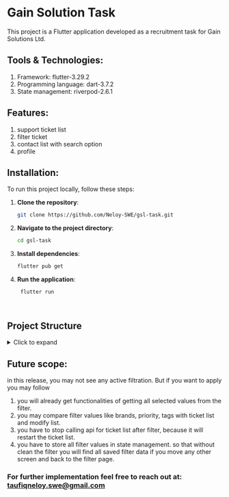 # Gain Solution Task

This project is a Flutter application developed as a recruitment task for Gain Solutions Ltd.

## Tools & Technologies:

1. Framework: flutter-3.29.2
2. Programming language: dart-3.7.2
3. State management: riverpod-2.6.1

## Features:

1. support ticket list
2. filter ticket
3. contact list with search option
4. profile


## Installation:

To run this project locally, follow these steps:

1. **Clone the repository**:
   ```bash
   git clone https://github.com/Neloy-SWE/gsl-task.git
2. **Navigate to the project directory**:
   ```bash
   cd gsl-task
3. **Install dependencies**:
   ```bash
   flutter pub get

4. **Run the application**:
   ```bash
    flutter run
    
    
## Project Structure

<details>
<summary>Click to expand</summary>

```bash
Neccessary files/
├── assets/
│   ├── fonts/ # text fonts
│   │   ├── font500.ttf
│   │   ├── font600.ttf
│   ├── images/ # images
│   │   ├── profile.png
│   ├── jsons/ # static data
│   │   ├── brand.json
│   │   ├── contact.json
│   │   ├── priority.json
│   │   ├── profile.json
│   │   ├── ticket.json
├── lib/
│   ├── managers/ # state manager
│   │   ├── contact/
│   │   │   ├── manager_contact.dart
│   │   │   ├── state_contact.dart
│   │   ├── filter/
│   │   │   ├── brand/
│   │   │   │   ├── manager_brand.dart
│   │   │   │   ├── state_brand.dart
│   │   │   ├── priority/
│   │   │   │   ├── manager_priority.dart
│   │   │   │   ├── state_priority.dart
│   │   │   ├── profile/
│   │   │   │   ├── manager_profile.dart
│   │   │   │   ├── state_profile.dart
│   │   │   ├── ticket/
│   │   │   │   ├── manager_ticket.dart
│   │   │   │   ├── state_ticket.dart
│   ├── networks/ # data handle
│   │   ├── model/ # response models
│   │   │   ├── model_brand.dart
│   │   │   ├── model_contact.dart
│   │   │   ├── model_priority.dart
│   │   │   ├── model_profile.dart
│   │   │   ├── model_ticket.dart
│   │   ├── repository/ # api call
│   │   │   ├── data_brand.dart
│   │   │   ├── data_contact.dart
│   │   │   ├── data_priority.dart
│   │   │   ├── data_profile.dart
│   │   │   ├── data_ticket.dart
│   ├── utilities/ # all necessary properties
│   │   ├── app_color.dart
│   │   ├── app_constant.dart
│   │   ├── app_font.dart
│   │   ├── app_image.dart
│   │   ├── app_json_path.dart
│   │   ├── app_size.dart
│   │   ├── app_text.dart
│   │   ├── app_themes.dart
│   ├── views/ # UI
│   │   ├── custom_widgets/ # customized widgets
│   │   │   ├── custom_appbar.dart
│   │   │   ├── custom_text_field.dart
│   │   │   ├── custom_tag_container.dart
│   │   ├── screens/ # main screens
│   │   │   ├── screen_contact.dart
│   │   │   ├── screen_filter.dart
│   │   │   ├── screen_home.dart
│   │   │   ├── screen_profile.dart
│   │   │   ├── screen_splash.dart
│   │   │   ├── screen_ticket.dart
│   ├── main.dart
```
</details>



## Future scope:

in this release, you may not see any active filtration. But if you want to apply you may follow

1. you will already get functionalities of getting all selected values from the filter.
2. you may compare filter values like brands, priority, tags with ticket list and modify list.
3. you have to stop calling api for ticket list after filter, because it will restart the ticket
   list.
4. you have to store all filter values in state management. so that without clean the filter you
   will find all saved filter data if you move any other screen and back to the filter page.


### For further implementation feel free to reach out at: taufiqneloy.swe@gmail.com

